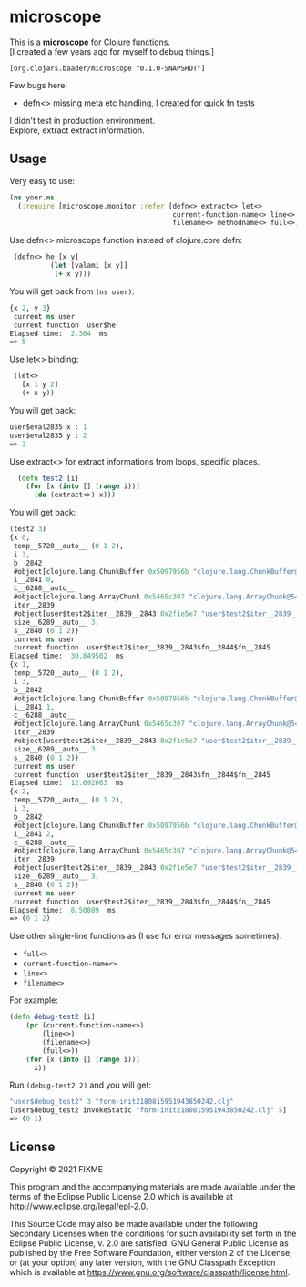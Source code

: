 # microscope

This is a **microscope** for Clojure functions.<BR>
[I created a few years ago for myself to debug things.]

`[org.clojars.baader/microscope "0.1.0-SNAPSHOT"]`

Few bugs here:
- defn<> missing meta etc handling, I created for quick fn tests

I didn't test in production environment.<BR> 
Explore, extract extract information.


## Usage

Very easy to use:

```clojure
(ns your.ns
  (:require [microscope.monitor :refer [defn<> extract<> let<>
                                        current-function-name<> line<>
                                        filename<> methodname<> full<>]]))
```

Use defn<> microscope function instead of clojure.core defn:
 ```Clojure
  (defn<> he [x y]
           (let [valami [x y]]
            (+ x y)))
```
You will get back from `(ns user)`:

```clojure
{x 2, y 3}
 current ns user 
 current function  user$he
Elapsed time:  2.364  ms
=> 5
```


Use let<> binding:

```clojure
 (let<>
   [x 1 y 2]
   (+ x y))
```

You will get back:

```clojure
user$eval2835 x : 1
user$eval2835 y : 2
=> 3
```

Use extract<> for extract informations from loops, specific places. 

```clojure
  (defn test2 [i]
    (for [x (into [] (range i))]
      (do (extract<>) x)))
```

You will get back:

```clojure
(test2 3)
{x 0,
 temp__5720__auto__ (0 1 2),
 i 3,
 b__2842
 #object[clojure.lang.ChunkBuffer 0x5097956b "clojure.lang.ChunkBuffer@5097956b"],
 i__2841 0,
 c__6288__auto__
 #object[clojure.lang.ArrayChunk 0x5465c307 "clojure.lang.ArrayChunk@5465c307"],
 iter__2839
 #object[user$test2$iter__2839__2843 0x2f1e5e7 "user$test2$iter__2839__2843@2f1e5e7"],
 size__6289__auto__ 3,
 s__2840 (0 1 2)}
 current ns user 
 current function  user$test2$iter__2839__2843$fn__2844$fn__2845
Elapsed time:  30.849502  ms
{x 1,
 temp__5720__auto__ (0 1 2),
 i 3,
 b__2842
 #object[clojure.lang.ChunkBuffer 0x5097956b "clojure.lang.ChunkBuffer@5097956b"],
 i__2841 1,
 c__6288__auto__
 #object[clojure.lang.ArrayChunk 0x5465c307 "clojure.lang.ArrayChunk@5465c307"],
 iter__2839
 #object[user$test2$iter__2839__2843 0x2f1e5e7 "user$test2$iter__2839__2843@2f1e5e7"],
 size__6289__auto__ 3,
 s__2840 (0 1 2)}
 current ns user 
 current function  user$test2$iter__2839__2843$fn__2844$fn__2845
Elapsed time:  12.692063  ms
{x 2,
 temp__5720__auto__ (0 1 2),
 i 3,
 b__2842
 #object[clojure.lang.ChunkBuffer 0x5097956b "clojure.lang.ChunkBuffer@5097956b"],
 i__2841 2,
 c__6288__auto__
 #object[clojure.lang.ArrayChunk 0x5465c307 "clojure.lang.ArrayChunk@5465c307"],
 iter__2839
 #object[user$test2$iter__2839__2843 0x2f1e5e7 "user$test2$iter__2839__2843@2f1e5e7"],
 size__6289__auto__ 3,
 s__2840 (0 1 2)}
 current ns user 
 current function  user$test2$iter__2839__2843$fn__2844$fn__2845
Elapsed time:  8.50809  ms
=> (0 1 2)
```

Use other single-line functions as (I use for error messages sometimes): 
- `full<>`
- `current-function-name<>`
- `line<>`
- `filename<>`

For example:

```clojure
(defn debug-test2 [i]
    (pr (current-function-name<>)
        (line<>)
        (filename<>)
        (full<>))
    (for [x (into [] (range i))]
      x))
```

 Run `(debug-test2 2)` and you will get:
 
 ```clojure
"user$debug_test2" 3 "form-init2180815951943850242.clj" 
[user$debug_test2 invokeStatic "form-init2180815951943850242.clj" 5]
=> (0 1)
```


## License

Copyright © 2021 FIXME

This program and the accompanying materials are made available under the
terms of the Eclipse Public License 2.0 which is available at
http://www.eclipse.org/legal/epl-2.0.

This Source Code may also be made available under the following Secondary
Licenses when the conditions for such availability set forth in the Eclipse
Public License, v. 2.0 are satisfied: GNU General Public License as published by
the Free Software Foundation, either version 2 of the License, or (at your
option) any later version, with the GNU Classpath Exception which is available
at https://www.gnu.org/software/classpath/license.html.
